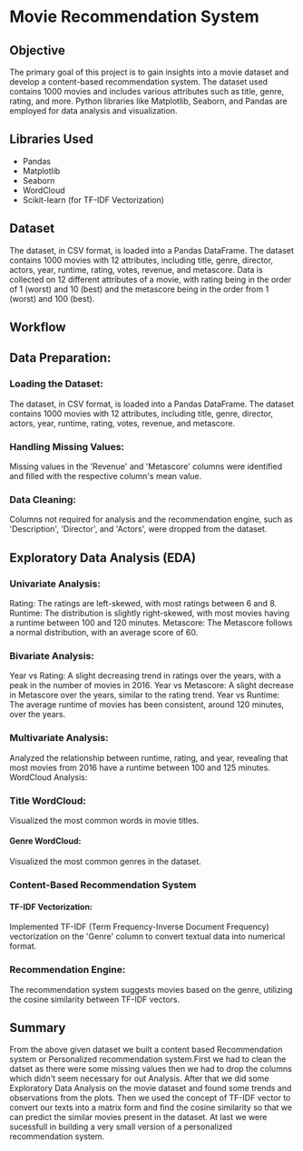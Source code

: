 # Movie Recommendation System

## Objective
The primary goal of this project is to gain insights into a movie dataset and develop a content-based recommendation system. The dataset used contains 1000 movies and includes various attributes such as title, genre, rating, and more. Python libraries like Matplotlib, Seaborn, and Pandas are employed for data analysis and visualization.

## Libraries Used
- Pandas
- Matplotlib
- Seaborn
- WordCloud
- Scikit-learn (for TF-IDF Vectorization)

## Dataset
The dataset, in CSV format, is loaded into a Pandas DataFrame. The dataset contains 1000 movies with 12 attributes, including title, genre, director, actors, year, runtime, rating, votes, revenue, and metascore. Data is collected on 12 different attributes of a movie, with rating being in the order of 1 (worst) and 10 (best) and the metascore being in the order from 1 (worst) and 100 (best).

## Workflow
## Data Preparation:
### Loading the Dataset:
The dataset, in CSV format, is loaded into a Pandas DataFrame. The dataset contains 1000 movies with 12 attributes, including title, genre, director, actors, year, runtime, rating, votes, revenue, and metascore.

### Handling Missing Values:
Missing values in the 'Revenue' and 'Metascore' columns were identified and filled with the respective column's mean value.

### Data Cleaning:
Columns not required for analysis and the recommendation engine, such as 'Description', 'Director', and 'Actors', were dropped from the dataset.

## Exploratory Data Analysis (EDA)
### Univariate Analysis:
Rating: The ratings are left-skewed, with most ratings between 6 and 8.
Runtime: The distribution is slightly right-skewed, with most movies having a runtime between 100 and 120 minutes.
Metascore: The Metascore follows a normal distribution, with an average score of 60.

### Bivariate Analysis:
Year vs Rating: A slight decreasing trend in ratings over the years, with a peak in the number of movies in 2016.
Year vs Metascore: A slight decrease in Metascore over the years, similar to the rating trend.
Year vs Runtime: The average runtime of movies has been consistent, around 120 minutes, over the years.

### Multivariate Analysis:
Analyzed the relationship between runtime, rating, and year, revealing that most movies from 2016 have a runtime between 100 and 125 minutes.
WordCloud Analysis:

### Title WordCloud:
Visualized the most common words in movie titles.
#### Genre WordCloud:
Visualized the most common genres in the dataset.

### Content-Based Recommendation System
#### TF-IDF Vectorization:
Implemented TF-IDF (Term Frequency-Inverse Document Frequency) vectorization on the 'Genre' column to convert textual data into numerical format.

### Recommendation Engine:
The recommendation system suggests movies based on the genre, utilizing the cosine similarity between TF-IDF vectors.

## Summary
From the above given dataset we built a content based Recommendation system or Personalized recommendation system.First we had to clean the datset as there were some missing values then we had to drop the columns which didn't seem necessary for out Analysis. After that we did some Exploratory Data Analysis on the movie dataset and found some trends and observations from the plots.
Then we used the concept of TF-IDF vector to convert our texts into a matrix form and find the cosine similarity so that we can predict the similar movies present in the dataset. At last we were sucessfull in building a very small version of a personalized recommendation system.
